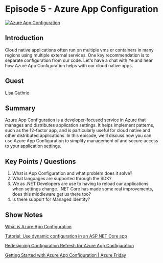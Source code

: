 # Episode 5 - Azure App Configuration

[![Azure App Configuration](http://img.youtube.com/vi/DJqmA5PcfzE/0.jpg)](http://www.youtube.com/watch?v=DJqmA5PcfzE "Azure App Configuration")

## Introduction

Cloud native applications often run on multiple vms or containers in many regions using multiple external services. One key recommendation is to separate configuration from our code. Let's have a chat with Ye and hear how Azure App Configuration helps with our cloud native apps.

## Guest

Lisa Guthrie

## Summary

Azure App Configuration is a developer-focused service in Azure that manages and distributes application settings. It helps implement patterns, such as the 12-factor app, and is particularly useful for cloud native and other distributed applications. In this episode, we'll discuss how you can use Azure App Configuration to simplify management of and secure access to your application settings.

## Key Points / Questions

1. What is App Configuration and what problem does it solve?
2. What languages are supported through the SDK?
3. We as .NET Developers are use to having to reload our applications when settings change. .NET Core has made some real improvements, does this middleware get us there too?
4. Is there support for Managed Identity?

## Show Notes

[What is Azure App Configuration](https://docs.microsoft.com/en-us/azure/azure-app-configuration/overview?WT.mc_id=cloudnative-ch9-shboyer)

[Tutorial: Use dynamic configuration in an ASP.NET Core app](https://docs.microsoft.com/azure/azure-app-configuration/enable-dynamic-configuration-aspnet-core?WT.mc_id=cloudnative-github-shboyer)

[Redesigning Configuration Refresh for Azure App Configuration](https://devblogs.microsoft.com/aspnet/redesigning-configuration-refresh-for-azure-app-configuration?WT.mc_id=cloudnative-github-shboyer)

[Getting Started with Azure App Configuration | Azure Friday](https://www.youtube.com/watch?v=EIvuLLAMLZg)
